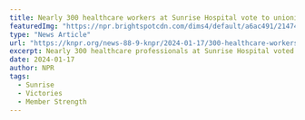 ```yaml
---
title: Nearly 300 healthcare workers at Sunrise Hospital vote to unionize
featuredImg: "https://npr.brightspotcdn.com/dims4/default/a6ac491/2147483647/strip/true/crop/632x474+0+0/resize/1760x1320!/format/webp/quality/90/?url=http%3A%2F%2Fnpr-brightspot.s3.amazonaws.com%2Flegacy%2Fsites%2Fdefault%2Ffiles%2Fpublic%2Fstyles%2Fdetail_small%2Fpublic%2Fimages%2Fnpr-story%2F527432992_1783502078.jpg"
type: "News Article"
url: "https://knpr.org/news-88-9-knpr/2024-01-17/300-healthcare-workers-at-sunrise-hospital-vote-to-unionize"
excerpt: Nearly 300 healthcare professionals at Sunrise Hospital voted to unionize on Friday, marking the biggest successful union election at a Nevada hospital in recent history. A group of 275 speech therapists, pharmacists, occupational therapists, social workers and other healthcare professionals voted on Friday to join SEIU Local 1107.
date: 2024-01-17
author: NPR
tags:
  - Sunrise
  - Victories
  - Member Strength
---
```

